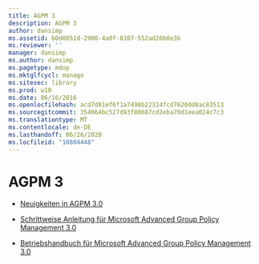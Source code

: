 ```yaml
---
title: AGPM 3
description: AGPM 3
author: dansimp
ms.assetid: b0d0051d-2900-4a0f-8307-552ad26b0e3b
ms.reviewer: ''
manager: dansimp
ms.author: dansimp
ms.pagetype: mdop
ms.mktglfcycl: manage
ms.sitesec: library
ms.prod: w10
ms.date: 06/16/2016
ms.openlocfilehash: acd7d81ef6f1a7498b22314fcd7620dd8ac83513
ms.sourcegitcommit: 354664bc527d93f80687cd2eba70d1eea024c7c3
ms.translationtype: MT
ms.contentlocale: de-DE
ms.lasthandoff: 06/26/2020
ms.locfileid: "10804448"
---
```

# AGPM 3


-   [Neuigkeiten in AGPM 3.0](whats-new-in-agpm-30.md)

-   [Schrittweise Anleitung für Microsoft Advanced Group Policy Management 3.0](step-by-step-guide-for-microsoft-advanced-group-policy-management-30.md)

-   [Betriebshandbuch für Microsoft Advanced Group Policy Management 3.0](operations-guide-for-microsoft-advanced-group-policy-management-30-agpm30ops.md)

 

 





